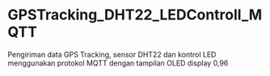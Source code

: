 # GPSTracking_DHT22_LEDControll_MQTT
Pengiriman data GPS Tracking, sensor DHT22 dan kontrol LED menggunakan protokol MQTT dengan tampilan OLED display 0,96
